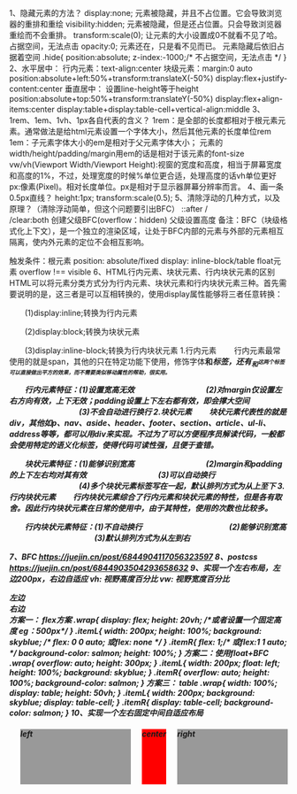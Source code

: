 1、隐藏元素的方法？
display:none; 元素被隐藏，并且不占位置。它会导致浏览器的重排和重绘
visibility:hidden; 元素被隐藏，但是还占位置。只会导致浏览器重绘而不会重排。
transform:scale(0); 让元素的大小设置成0不就看不见了哈。 占据空间，无法点击
opacity:0;  元素还在，只是看不见而已。 元素隐藏后依旧占据着空间
.hide{
    position:absolute;
    z-index:-1000;/* 不占据空间，无法点击 */
}
2、水平居中：
  行内元素：text-align:center
  块级元素：margin:0 auto
           position:absolute+left:50%+transform:translateX(-50%)
           display:flex+justify-content:center
垂直居中：
  设置line-height等于height
  position:absolute+top:50%+transform:translateY(-50%)
  display:flex+align-items:center
  display:table+display:table-cell+vertical-align:middle
3、1rem、1em、1vh、1px各自代表的含义？
  1rem：是全部的长度都相对于根元素<html>元素。通常做法是给html元素设置一个字体大小，然后其他元素的长度单位rem
  1em：子元素字体大小的em是相对于父元素字体大小； 
       元素的width/height/padding/margin用em的话是相对于该元素的font-size
  vw/vh(Viewport Width/Viewport Height):视窗的宽度和高度，相当于屏幕宽度和高度的1%，不过，处理宽度的时候%单位更合适，处理高度的话vh单位更好
  px:像素(Pixel)。相对长度单位。px是相对于显示器屏幕分辨率而言。
4、画一条0.5px直线？
  height:1px; transform:scale(0.5);
5、清除浮动的几种方式，以及原理？（清除浮动简单，但这个问题要引出BFC）
  ::after / <br> /clear:both
  创建父级BFC(overflow：hidden)
  父级设置高度
  备注：BFC（块级格式化上下文），是一个独立的渲染区域，让处于BFC内部的元素与外部的元素相互隔离，使内外元素的定位不会相互影响。

  触发条件：根元素
           position: absolute/fixed
           display: inline-block/table
           float元素
           overflow !== visible
6、HTML行内元素、块状元素、行内块状元素的区别
HTML可以将元素分类方式分为行内元素、块状元素和行内块状元素三种。首先需要说明的是，这三者是可以互相转换的，使用display属性能够将三者任意转换：

　　(1)display:inline;转换为行内元素

　　(2)display:block;转换为块状元素

　　(3)display:inline-block;转换为行内块状元素
  1.行内元素
　　行内元素最常使用的就是span，其他的只在特定功能下使用，修饰字体<b>和<i>标签，还有<sub>和<sup>这两个标签可以直接做出平方的效果，而不需要类似移动属性的帮助，很实用。

　　行内元素特征：(1)设置宽高无效
　　　　　　　　　(2)对margin仅设置左右方向有效，上下无效；padding设置上下左右都有效，即会撑大空间
　　　　　　　　　(3)不会自动进行换行
2.块状元素
　　块状元素代表性的就是div，其他如p、nav、aside、header、footer、section、article、ul-li、address等等，都可以用div来实现。不过为了可以方便程序员解读代码，一般都会使用特定的语义化标签，使得代码可读性强，且便于查错。

　　块状元素特征：(1)能够识别宽高
　　　　　　　　　(2)margin和padding的上下左右均对其有效
　　　　　　　　　(3)可以自动换行
　　　　　　　　　(4)多个块状元素标签写在一起，默认排列方式为从上至下
3.行内块状元素
　　行内块状元素综合了行内元素和块状元素的特性，但是各有取舍。因此行内块状元素在日常的使用中，由于其特性，使用的次数也比较多。

　　行内块状元素特征：(1)不自动换行
　　　　　　　　　　　(2)能够识别宽高
　　　　　　　　　　　(3)默认排列方式为从左到右

7、BFC  https://juejin.cn/post/6844904117056323597
8、postcss  https://juejin.cn/post/6844903504293658632
9、实现一个左右布局，左边200px，右边自适应
  vh: 视野高度百分比
  vw: 视野宽度百分比
  <div class="wrap">
      <div class="itemL">左边</div>
      <div class="itemR">右边</div>
  </div>
  方案一： flex方案
  .wrap{
      display: flex;
      height: 20vh;  /*或者设置一个固定高度 eg：500px*/
  }
  .itemL{
      width: 200px;
      height: 100%;
      background: skyblue;
      /* flex: 0 0 auto; 或flex: none */
  }
  .itemR{
      flex: 1;/* 或flex:1 1 auto; */
      background-color: salmon;
      height: 100%;
  }
  方案二：使用float+BFC
  .wrap{
      overflow: auto;
      height: 300px;
  }
  .itemL{
      width: 200px;
      float: left;
      height: 100%;
      background: skyblue;
  }
  .itemR{
      overflow: auto;
      height: 100%;
      background-color: salmon;
  }
  方案三： table
  .wrap{
      width: 100%;
      display: table;
      height: 50vh;
  }
  .itemL{
      width: 200px;
      background: skyblue;
      display: table-cell;
  }
  .itemR{
      display: table-cell;
      background-color: salmon;
  }
  10、实现一个左右固定中间自适应布局
  <style type="text/css">
			#box{
				width:100%;
				height:100px;
				display:flex;
				margin:10px;
			}
			#left,#right{
				width:200px;
				height:100px;
				margin:10px;
				background-color:#999;
			}
			#center{
				flex:1;
				height:100px;
				margin:10px;/*左右margin不会叠加*/
				background-color:#f00;
			}
		</style>
	</head>
	<body>
		<div id="box">
			<div id="left">left</div>
			<div id="center">center</div>
			<div id="right">right</div>
		</div>
	</body>

